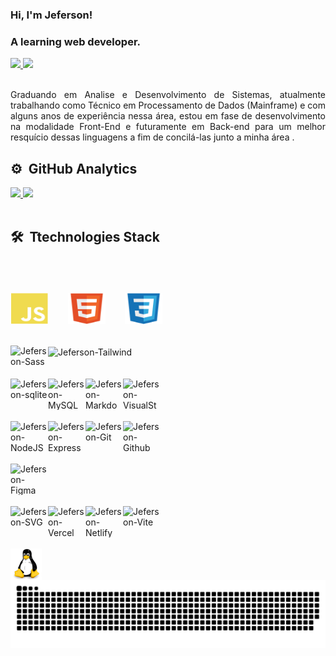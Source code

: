 ### Hi, I'm Jeferson!
### A learning web developer.

<div>
    <a href = "mailto: jeferson.contato.df@gmail.com">
      <img  src="https://img.shields.io/badge/Gmail-D14836?style=for-the-badge&logo=gmail&logoColor=white">
    </a>
    <a href = "https://www.linkedin.com/in/jeferson-silva-924ab1252/">
      <img  src="https://img.shields.io/badge/LinkedIn-0077B5?style=for-the-badge&logo=linkedin&logoColor=white">
    </a>
</div><br>

<p align="justify" >Graduando em Analise e Desenvolvimento de Sistemas, atualmente trabalhando como Técnico em Processamento de Dados (Mainframe) e com alguns anos de experiência nessa área, estou em fase de 
desenvolvimento na modalidade Front-End e futuramente em Back-end para um melhor resquício dessas linguagens a fim de concilá-las junto a minha área . </p>  

## ⚙️ &nbsp;GitHub Analytics

<div>
  <a href="https://github.com/sdc-jeferson">
    <img height="150em" src="https://github-readme-stats.vercel.app/api?username=sdc-jeferson&count_private=true&include_all_commits=true&show_icons=true&theme=dracula&hide_border=false&show_owner=true"/>
    <img height="150em" src="https://github-readme-stats.vercel.app/api/top-langs/?username=sdc-jeferson&theme=dracula&hide_border=false&&layout=compact"/>
  </a>
</div>
  <br>
  
  ## 🛠 &nbsp;Ttechnologies Stack
  <br>
  <br>
  <div style="display: inline_block" align="left"><br>
  <img align="center" alt="Jeferson-Js" height="50" width="60" src="https://raw.githubusercontent.com/devicons/devicon/master/icons/javascript/javascript-plain.svg">&nbsp; &nbsp; &nbsp; &nbsp;
  <img align="center" alt="Jeferson-HTML" height="50" width="60" src="https://raw.githubusercontent.com/devicons/devicon/master/icons/html5/html5-original.svg">&nbsp; &nbsp; &nbsp; &nbsp;
  <img align="center" alt="Jeferson-CSS" height="50" width="60" src="https://raw.githubusercontent.com/devicons/devicon/master/icons/css3/css3-original.svg">&nbsp; &nbsp; &nbsp; &nbsp;
  <br>
  <br>
  <br>
  <img align="center" alt="Jeferson-Tailwind" height="50" width="60" src="https://skillicons.dev/icons?i=tailwind">&nbsp; &nbsp; &nbsp; &nbsp;
  <img align="left" alt="Jeferson-Sass" height="50" width="60" src="https://cdn.jsdelivr.net/gh/devicons/devicon/icons/sass/sass-original.svg">&nbsp; &nbsp; &nbsp; &nbsp;
 <br>
 <br>
 <br>
   <img align="left" alt="Jeferson-sqlite" height="50" width="60" src="https://skillicons.dev/icons?i=sqlite">&nbsp; &nbsp; &nbsp; &nbsp;
  <img align="left" alt="Jeferson-MySQL" height="50" width="60" src="https://skillicons.dev/icons?i=mysql">&nbsp; &nbsp; &nbsp; &nbsp;
 <img align="left" alt="Jeferson-Markdown" height="50" width="60" src="https://cdn.jsdelivr.net/gh/devicons/devicon/icons/markdown/markdown-original.svg">&nbsp; &nbsp; &nbsp; &nbsp;
 <img align="left" alt="Jeferson-VisualStudioCode" height="50" width="60" src="https://skillicons.dev/icons?i=vscode">&nbsp; &nbsp; &nbsp; &nbsp;
  <br>
  <br>
  <br>
  <br>
   <img align="left" alt="Jeferson-NodeJS" height="50" width="60" src="https://skillicons.dev/icons?i=nodejs">&nbsp; &nbsp; &nbsp; &nbsp;
  <img align="left" alt="Jeferson-Express" height="50" width="60" src="https://skillicons.dev/icons?i=express">&nbsp; &nbsp; &nbsp; &nbsp;
  <img align="left" alt="Jeferson-Git" height="50" width="60" src="https://cdn.jsdelivr.net/gh/devicons/devicon/icons/git/git-original.svg">&nbsp; &nbsp; &nbsp; &nbsp;
 <img align="left" alt="Jeferson-Github" height="50" width="60" src="https://cdn.jsdelivr.net/gh/devicons/devicon/icons/github/github-original-wordmark.svg">&nbsp; &nbsp; &nbsp; &nbsp;
  <br>
  <br>
  <br>
  <br>
 <img align="left" alt="Jeferson-Figma" height="50" width="60" src="https://cdn.jsdelivr.net/gh/devicons/devicon/icons/figma/figma-original.svg" />&nbsp; &nbsp; &nbsp; &nbsp;
  <br>
  <br>
  <br>
  <br>
  <img align="left" alt="Jeferson-SVG" height="50" width="60" src="https://skillicons.dev/icons?i=svg">&nbsp; &nbsp; &nbsp; &nbsp;
  <img align="left" alt="Jeferson-Vercel" height="50" width="60" src="https://skillicons.dev/icons?i=vercel">&nbsp; &nbsp; &nbsp; &nbsp;
  <img align="left" alt="Jeferson-Netlify" height="50" width="60" src="https://skillicons.dev/icons?i=netlify">&nbsp; &nbsp; &nbsp; &nbsp;
  <img align="left" alt="Jeferson-Vite" height="50" width="60" src="https://skillicons.dev/icons?i=vite">&nbsp; &nbsp; &nbsp; &nbsp;
  <br>
  <br>
  <br>
  <br>
  <img align="center" alt="linux" height="50" width="50" src="https://raw.githubusercontent.com/devicons/devicon/master/icons/linux/linux-original.svg">      


<picture>
  <source media="(prefers-color-scheme: dark)" srcset="https://raw.githubusercontent.com/sdc-jeferson/sdc-jeferson/output/github-contribution-grid-snake-dark.svg">
  <source media="(prefers-color-scheme: light)" srcset="https://raw.githubusercontent.com/sdc-jeferson/sdc-jeferson/output/github-contribution-grid-snake.svg">
  <img alt="github contribution grid snake animation" src="https://raw.githubusercontent.com/sdc-jeferson/sdc-jeferson/output/github-contribution-grid-snake.svg">
</picture>


    

   
